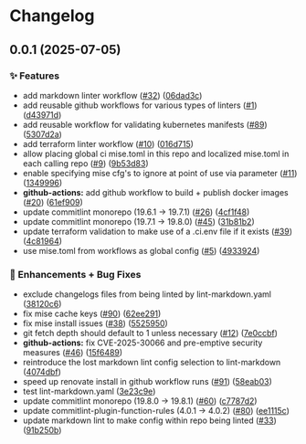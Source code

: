 # Changelog

## 0.0.1 (2025-07-05)


### ✨ Features

* add markdown linter workflow ([#32](https://github.com/ppat/github-workflows/issues/32)) ([06dad3c](https://github.com/ppat/github-workflows/commit/06dad3cf08a5e2c6a18a5e444730f0c9d9a6e887))
* add reusable github workflows for various types of linters ([#1](https://github.com/ppat/github-workflows/issues/1)) ([d43971d](https://github.com/ppat/github-workflows/commit/d43971deb7603563656d7ae67540c956f2507c46))
* add reusable workflow for validating kubernetes manifests ([#89](https://github.com/ppat/github-workflows/issues/89)) ([5307d2a](https://github.com/ppat/github-workflows/commit/5307d2a337d4db254281112a56899888746e454f))
* add terraform linter workflow ([#10](https://github.com/ppat/github-workflows/issues/10)) ([016d715](https://github.com/ppat/github-workflows/commit/016d715c901e547a756c2f57d8deb967809212c6))
* allow placing global ci mise.toml in this repo and localized mise.toml in each calling repo ([#9](https://github.com/ppat/github-workflows/issues/9)) ([9b53d83](https://github.com/ppat/github-workflows/commit/9b53d83841b355cf1e832f366cffeb02fe90780e))
* enable specifying mise cfg's to ignore at point of use via parameter ([#11](https://github.com/ppat/github-workflows/issues/11)) ([1349996](https://github.com/ppat/github-workflows/commit/134999656116bdee4ed1dd9a916dc87be632faef))
* **github-actions:** add github workflow to build + publish docker images ([#20](https://github.com/ppat/github-workflows/issues/20)) ([61ef909](https://github.com/ppat/github-workflows/commit/61ef9098ba9f903cd9e4b478b81a094bb2e06eb4))
* update commitlint monorepo (19.6.1 -&gt; 19.7.1) ([#26](https://github.com/ppat/github-workflows/issues/26)) ([4cf1f48](https://github.com/ppat/github-workflows/commit/4cf1f482104937a647273fde1ea892ccf199ee80))
* update commitlint monorepo (19.7.1 -&gt; 19.8.0) ([#45](https://github.com/ppat/github-workflows/issues/45)) ([31b81b2](https://github.com/ppat/github-workflows/commit/31b81b24db71dc2aa7c8125b995bfa755c8aa42e))
* update terraform validation to make use of a .ci.env file if it exists ([#39](https://github.com/ppat/github-workflows/issues/39)) ([4c81964](https://github.com/ppat/github-workflows/commit/4c8196477fcc56514e6aa0b1406542807af77e47))
* use mise.toml from workflows as global config ([#5](https://github.com/ppat/github-workflows/issues/5)) ([4933924](https://github.com/ppat/github-workflows/commit/4933924758ed3245a2aab42c8e71c47a0c147981))


### 🚀 Enhancements + Bug Fixes

* exclude changelogs files from being linted by lint-markdown.yaml ([38120c6](https://github.com/ppat/github-workflows/commit/38120c67e7bb077f21ecacd4c579593409855a18))
* fix mise cache keys ([#90](https://github.com/ppat/github-workflows/issues/90)) ([62ee291](https://github.com/ppat/github-workflows/commit/62ee291d9c42a81a81a88e08324f0116d56cbe7e))
* fix mise install issues ([#38](https://github.com/ppat/github-workflows/issues/38)) ([5525950](https://github.com/ppat/github-workflows/commit/55259501c5e72df7ba62618ae2a600318f046e08))
* git fetch depth should default to 1 unless necessary ([#12](https://github.com/ppat/github-workflows/issues/12)) ([7e0ccbf](https://github.com/ppat/github-workflows/commit/7e0ccbfb39499283c48dd73a5258b17c660ac952))
* **github-actions:** fix CVE-2025-30066 and pre-emptive security measures ([#46](https://github.com/ppat/github-workflows/issues/46)) ([15f6489](https://github.com/ppat/github-workflows/commit/15f6489056819b5ac347974af834440bd88a36f4))
* reintroduce the lost markdown lint config selection to lint-markdown ([4074dbf](https://github.com/ppat/github-workflows/commit/4074dbf6e3e66d97fef163006fdaa0557415934c))
* speed up renovate install in github workflow runs ([#91](https://github.com/ppat/github-workflows/issues/91)) ([58eab03](https://github.com/ppat/github-workflows/commit/58eab037afdd7a6609cc469f6370fc70bb41ff4e))
* test lint-markdown.yaml ([3e23c9e](https://github.com/ppat/github-workflows/commit/3e23c9e55cc89d1e2e055e4899a6eae7eec886f6))
* update commitlint monorepo (19.8.0 -&gt; 19.8.1) ([#60](https://github.com/ppat/github-workflows/issues/60)) ([c7787d2](https://github.com/ppat/github-workflows/commit/c7787d24127bb67ad979764ed3d8f703afd36973))
* update commitlint-plugin-function-rules (4.0.1 -&gt; 4.0.2) ([#80](https://github.com/ppat/github-workflows/issues/80)) ([ee1115c](https://github.com/ppat/github-workflows/commit/ee1115c779c02a1d0145ba6d1f6080a3a29ce064))
* update markdown lint to make config within repo being linted ([#33](https://github.com/ppat/github-workflows/issues/33)) ([91b250b](https://github.com/ppat/github-workflows/commit/91b250b9195953f545de9ac90089fd291f17afaa))
